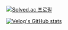 [![Solved.ac 프로필](http://mazassumnida.wtf/api/v2/generate_badge?boj=mickeyshoes)](https://solved.ac/mickeyshoes)

[![Velog's GitHub stats](https://velog-readme-stats.vercel.app/api?name=mickeyshoes)](https://velog-readme-stats.vercel.app/api/redirect?name=mickeyshoes)
<!--
**mickeyshoes/mickeyshoes** is a ✨ _special_ ✨ repository because its `README.md` (this file) appears on your GitHub profile.

Here are some ideas to get you started:

- 🔭 I’m currently working on ...
- 🌱 I’m currently learning ...
- 👯 I’m looking to collaborate on ...
- 🤔 I’m looking for help with ...
- 💬 Ask me about ...
- 📫 How to reach me: ...
- 😄 Pronouns: ...
- ⚡ Fun fact: ...
-->
